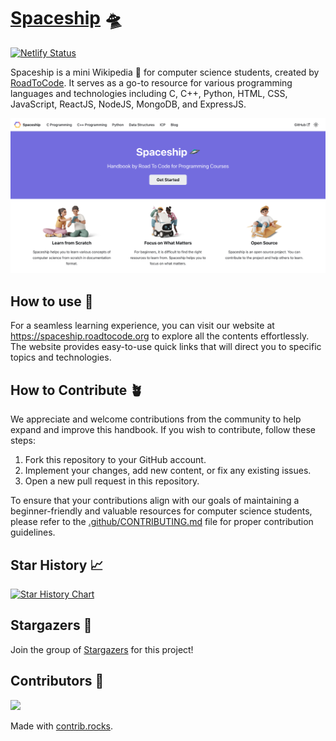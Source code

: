 # [Spaceship](https://spaceship.roadtocode.org) 🛸

[![Netlify Status](https://api.netlify.com/api/v1/badges/3a9c883e-a381-45c2-9e68-6bee48d2fb04/deploy-status)](https://app.netlify.com/sites/rtc-spaceship/deploys)

Spaceship is a mini Wikipedia 📖 for computer science students, created by [RoadToCode](https://roadtocode.org). It serves as a go-to resource for various programming languages and technologies including C, C++, Python, HTML, CSS, JavaScript, ReactJS, NodeJS, MongoDB, and ExpressJS.

![Screenshots](./static/img/homepage_screenshot.png)

## How to use 🧰

For a seamless learning experience, you can visit our website at https://spaceship.roadtocode.org to explore all the contents effortlessly. The website provides easy-to-use quick links that will direct you to specific topics and technologies.

## How to Contribute 🪴

We appreciate and welcome contributions from the community to help expand and improve this handbook. If you wish to contribute, follow these steps:

1. Fork this repository to your GitHub account.
2. Implement your changes, add new content, or fix any existing issues.
3. Open a new pull request in this repository.

To ensure that your contributions align with our goals of maintaining a beginner-friendly and valuable resources for computer science students, please refer to the [.github/CONTRIBUTING.md](.github/CONTRIBUTING.md) file for proper contribution guidelines.

## Star History 📈

[![Star History Chart](https://api.star-history.com/svg?repos=roadtocode4u/spaceship&type=Date)](https://star-history.com/#roadtocode4u/spaceship&Date)

## Stargazers 🤩

Join the group of [Stargazers](https://github.com/roadtocode4u/spaceship/stargazers) for this project!

## Contributors 👏

<a href="https://github.com/roadtocode4u/spaceship/graphs/contributors">
  <img src="https://contrib.rocks/image?repo=roadtocode4u/spaceship" />
</a>

Made with [contrib.rocks](https://contrib.rocks).
